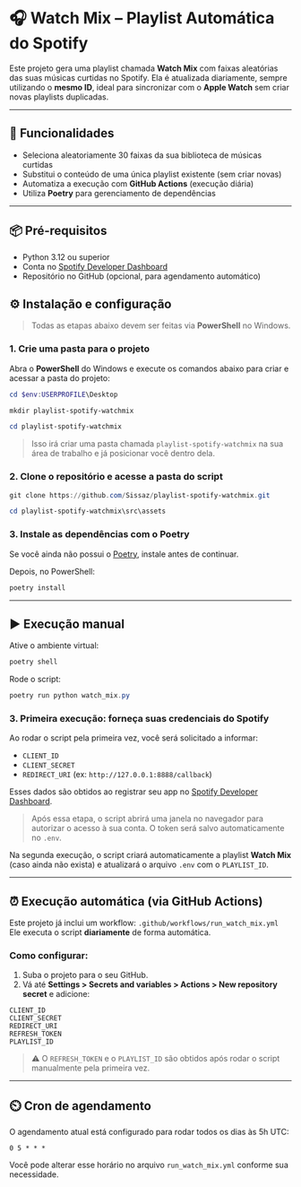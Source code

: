 # 🎧 Watch Mix – Playlist Automática do Spotify

Este projeto gera uma playlist chamada **Watch Mix** com faixas aleatórias das suas músicas curtidas no Spotify. Ela é atualizada diariamente, sempre utilizando o **mesmo ID**, ideal para sincronizar com o **Apple Watch** sem criar novas playlists duplicadas.

---

## 🚀 Funcionalidades

* Seleciona aleatoriamente 30 faixas da sua biblioteca de músicas curtidas
* Substitui o conteúdo de uma única playlist existente (sem criar novas)
* Automatiza a execução com **GitHub Actions** (execução diária)
* Utiliza **Poetry** para gerenciamento de dependências

---

## 📦 Pré-requisitos

* Python 3.12 ou superior
* Conta no [Spotify Developer Dashboard](https://developer.spotify.com/dashboard)
* Repositório no GitHub (opcional, para agendamento automático)


## ⚙️ Instalação e configuração

> Todas as etapas abaixo devem ser feitas via **PowerShell** no Windows.

### 1. Crie uma pasta para o projeto

Abra o **PowerShell** do Windows e execute os comandos abaixo para criar e acessar a pasta do projeto:

```powershell
cd $env:USERPROFILE\Desktop
```

```powershell
mkdir playlist-spotify-watchmix
```

```powershell
cd playlist-spotify-watchmix
```

> Isso irá criar uma pasta chamada `playlist-spotify-watchmix` na sua área de trabalho e já posicionar você dentro dela.

### 2. Clone o repositório e acesse a pasta do script

```powershell
git clone https://github.com/Sissaz/playlist-spotify-watchmix.git
```

```powershell
cd playlist-spotify-watchmix\src\assets
```

### 3. Instale as dependências com o Poetry

Se você ainda não possui o [Poetry](https://python-poetry.org/), instale antes de continuar.

Depois, no PowerShell:

```powershell
poetry install
```

---

## ▶️ Execução manual

Ative o ambiente virtual:

```powershell
poetry shell
```

Rode o script:

```powershell
poetry run python watch_mix.py
```

### 3. Primeira execução: forneça suas credenciais do Spotify

Ao rodar o script pela primeira vez, você será solicitado a informar:

* `CLIENT_ID`
* `CLIENT_SECRET`
* `REDIRECT_URI` (ex: `http://127.0.0.1:8888/callback`)

Esses dados são obtidos ao registrar seu app no [Spotify Developer Dashboard](https://developer.spotify.com/dashboard).

> Após essa etapa, o script abrirá uma janela no navegador para autorizar o acesso à sua conta. O token será salvo automaticamente no `.env`.

Na segunda execução, o script criará automaticamente a playlist **Watch Mix** (caso ainda não exista) e atualizará o arquivo `.env` com o `PLAYLIST_ID`.

---

## ⏰ Execução automática (via GitHub Actions)

Este projeto já inclui um workflow:
`.github/workflows/run_watch_mix.yml`
Ele executa o script **diariamente** de forma automática.

### Como configurar:

1. Suba o projeto para o seu GitHub.
2. Vá até **Settings > Secrets and variables > Actions > New repository secret** e adicione:

```
CLIENT_ID
CLIENT_SECRET
REDIRECT_URI
REFRESH_TOKEN
PLAYLIST_ID
```

> ⚠️ O `REFRESH_TOKEN` e o `PLAYLIST_ID` são obtidos após rodar o script manualmente pela primeira vez.

---

## ⏲️ Cron de agendamento

O agendamento atual está configurado para rodar todos os dias às 5h UTC:

```
0 5 * * *
```

Você pode alterar esse horário no arquivo `run_watch_mix.yml` conforme sua necessidade.
